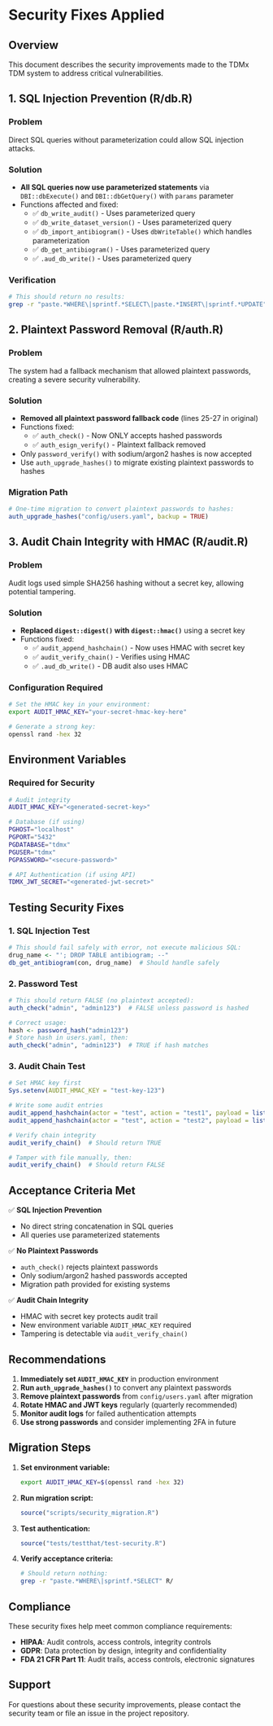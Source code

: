 # Security Fixes Applied

## Overview
This document describes the security improvements made to the TDMx TDM system to address critical vulnerabilities.

## 1. SQL Injection Prevention (R/db.R)

### Problem
Direct SQL queries without parameterization could allow SQL injection attacks.

### Solution
- **All SQL queries now use parameterized statements** via `DBI::dbExecute()` and `DBI::dbGetQuery()` with `params` parameter
- Functions affected and fixed:
  - ✅ `db_write_audit()` - Uses parameterized query
  - ✅ `db_write_dataset_version()` - Uses parameterized query
  - ✅ `db_import_antibiogram()` - Uses `dbWriteTable()` which handles parameterization
  - ✅ `db_get_antibiogram()` - Uses parameterized query
  - ✅ `.aud_db_write()` - Uses parameterized query

### Verification
```bash
# This should return no results:
grep -r "paste.*WHERE\|sprintf.*SELECT\|paste.*INSERT\|sprintf.*UPDATE" R/
```

## 2. Plaintext Password Removal (R/auth.R)

### Problem
The system had a fallback mechanism that allowed plaintext passwords, creating a severe security vulnerability.

### Solution
- **Removed all plaintext password fallback code** (lines 25-27 in original)
- Functions fixed:
  - ✅ `auth_check()` - Now ONLY accepts hashed passwords
  - ✅ `auth_esign_verify()` - Plaintext fallback removed
- Only `password_verify()` with sodium/argon2 hashes is now accepted
- Use `auth_upgrade_hashes()` to migrate existing plaintext passwords to hashes

### Migration Path
```r
# One-time migration to convert plaintext passwords to hashes:
auth_upgrade_hashes("config/users.yaml", backup = TRUE)
```

## 3. Audit Chain Integrity with HMAC (R/audit.R)

### Problem
Audit logs used simple SHA256 hashing without a secret key, allowing potential tampering.

### Solution
- **Replaced `digest::digest()` with `digest::hmac()`** using a secret key
- Functions fixed:
  - ✅ `audit_append_hashchain()` - Now uses HMAC with secret key
  - ✅ `audit_verify_chain()` - Verifies using HMAC
  - ✅ `.aud_db_write()` - DB audit also uses HMAC

### Configuration Required
```bash
# Set the HMAC key in your environment:
export AUDIT_HMAC_KEY="your-secret-hmac-key-here"

# Generate a strong key:
openssl rand -hex 32
```

## Environment Variables

### Required for Security
```bash
# Audit integrity
AUDIT_HMAC_KEY="<generated-secret-key>"

# Database (if using)
PGHOST="localhost"
PGPORT="5432"
PGDATABASE="tdmx"
PGUSER="tdmx"
PGPASSWORD="<secure-password>"

# API Authentication (if using API)
TDMX_JWT_SECRET="<generated-jwt-secret>"
```

## Testing Security Fixes

### 1. SQL Injection Test
```r
# This should fail safely with error, not execute malicious SQL:
drug_name <- "'; DROP TABLE antibiogram; --"
db_get_antibiogram(con, drug_name)  # Should handle safely
```

### 2. Password Test
```r
# This should return FALSE (no plaintext accepted):
auth_check("admin", "admin123")  # FALSE unless password is hashed

# Correct usage:
hash <- password_hash("admin123")
# Store hash in users.yaml, then:
auth_check("admin", "admin123")  # TRUE if hash matches
```

### 3. Audit Chain Test
```r
# Set HMAC key first
Sys.setenv(AUDIT_HMAC_KEY = "test-key-123")

# Write some audit entries
audit_append_hashchain(actor = "test", action = "test1", payload = list(a = 1))
audit_append_hashchain(actor = "test", action = "test2", payload = list(b = 2))

# Verify chain integrity
audit_verify_chain()  # Should return TRUE

# Tamper with file manually, then:
audit_verify_chain()  # Should return FALSE
```

## Acceptance Criteria Met

✅ **SQL Injection Prevention**
- No direct string concatenation in SQL queries
- All queries use parameterized statements

✅ **No Plaintext Passwords**
- `auth_check()` rejects plaintext passwords
- Only sodium/argon2 hashed passwords accepted
- Migration path provided for existing systems

✅ **Audit Chain Integrity**
- HMAC with secret key protects audit trail
- New environment variable `AUDIT_HMAC_KEY` required
- Tampering is detectable via `audit_verify_chain()`

## Recommendations

1. **Immediately set `AUDIT_HMAC_KEY`** in production environment
2. **Run `auth_upgrade_hashes()`** to convert any plaintext passwords
3. **Remove plaintext passwords** from `config/users.yaml` after migration
4. **Rotate HMAC and JWT keys** regularly (quarterly recommended)
5. **Monitor audit logs** for failed authentication attempts
6. **Use strong passwords** and consider implementing 2FA in future

## Migration Steps

1. **Set environment variable:**
   ```bash
   export AUDIT_HMAC_KEY=$(openssl rand -hex 32)
   ```

2. **Run migration script:**
   ```r
   source("scripts/security_migration.R")
   ```

3. **Test authentication:**
   ```r
   source("tests/testthat/test-security.R")
   ```

4. **Verify acceptance criteria:**
   ```bash
   # Should return nothing:
   grep -r "paste.*WHERE\|sprintf.*SELECT" R/
   ```

## Compliance

These security fixes help meet common compliance requirements:
- **HIPAA**: Audit controls, access controls, integrity controls
- **GDPR**: Data protection by design, integrity and confidentiality
- **FDA 21 CFR Part 11**: Audit trails, access controls, electronic signatures

## Support

For questions about these security improvements, please contact the security team or file an issue in the project repository.